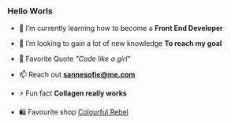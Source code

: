###     Hello Worls


-   🌱  I’m currently learning how to become a  **Front End Developer**
    
-   👀  I’m looking to gain a lot of new knowledge  **To reach my  goal**
    
-   💬  Favorite Quote *"Code like a girl"*
    
-   📫  Reach out  **[sannesofie@me.com](mailto:nanu02d8@gmail.com)**
    
-   ⚡  Fun fact  **Collagen really works** 
-  🛍️   Favourite shop [Colourful Rebel](https://www.colourfulrebel.com)
